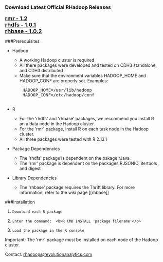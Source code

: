 ### Download Latest Official RHadoop Releases

<font size=4><b>[rmr - 1.2](https://github.com/downloads/RevolutionAnalytics/RHadoop/rmr_1.2.tar.gz)</b></font><br>
<font size=4><b>[rhdfs - 1.0.1](https://github.com/downloads/RevolutionAnalytics/RHadoop/rhdfs_1.0.1.tar.gz)</b></font><br>
<font size=4><b>[rhbase - 1.0.2](https://github.com/downloads/RevolutionAnalytics/RHadoop/rhbase_1.0.2.tar.gz)</b></font><br>
<!--<font size=4><b>[rhdfs - 1.0.1](https://s3.amazonaws.com/rhadoop/master/rhdfs_1.0.1.tar.gz)</b></font><br>-->

###Prerequisites

* Hadoop 
    * A working Hadoop cluster is required
    * All there packages were developed and tested on CDH3 standalone, and CDH3 distributed  
    * Make sure that the environment variables HADOOP_HOME and HADOOP_CONF are properly set.
    Examples:
    <pre>
      HADOOP_HOME=/usr/lib/hadoop
      HADOOP_CONF=/etc/hadoop/conf
    </pre>

* R 
    * For the 'rhdfs' and 'rhbase' packages,  we recommend you install R on a data node in the Hadoop cluster.  
    * For the 'rmr' package, install R on each task node in the Hadoop cluster. 
    *  All three packages were tested with R 2.13.1

* Package Dependencies
    * The 'rhdfs' package is dependent on the pakage rJava.  
    * The 'rmr' package is dependent on the packages RJSONIO, itertools and digest

* Library Dependencies
    * The 'rhbase' package requires the Thrift library. For more information, refer to the wiki page [[rhbase]] 

###Installation
1.     Download each R package
1.     Enter the command:  <b>R CMD INSTALL 'package filename'</b>
1.     Load the package in the R console 
Important:  The 'rmr' package must be installed on each node of the Hadoop cluster.

Contact: rhadoop@revolutionanalytics.com

